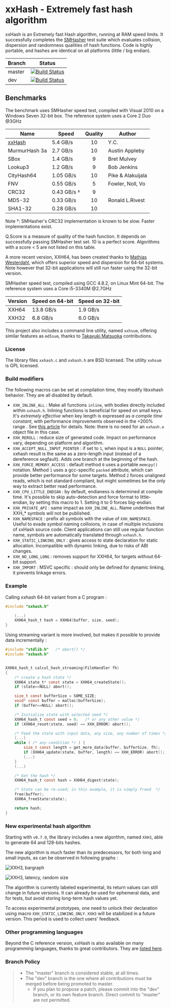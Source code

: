 xxHash - Extremely fast hash algorithm
======================================

xxHash is an Extremely fast Hash algorithm, running at RAM speed limits.
It successfully completes the [SMHasher](http://code.google.com/p/smhasher/wiki/SMHasher) test suite
which evaluates collision, dispersion and randomness qualities of hash functions.
Code is highly portable, and hashes are identical on all platforms (little / big endian).

|Branch      |Status   |
|------------|---------|
|master      | [![Build Status](https://travis-ci.org/Cyan4973/xxHash.svg?branch=master)](https://travis-ci.org/Cyan4973/xxHash?branch=master) |
|dev         | [![Build Status](https://travis-ci.org/Cyan4973/xxHash.svg?branch=dev)](https://travis-ci.org/Cyan4973/xxHash?branch=dev) |



Benchmarks
-------------------------

The benchmark uses SMHasher speed test, compiled with Visual 2010 on a Windows Seven 32-bit box.
The reference system uses a Core 2 Duo @3GHz


| Name          |   Speed     | Quality | Author            |
|---------------|-------------|:-------:|-------------------|
| [xxHash]      | 5.4 GB/s    |   10    | Y.C.              |
| MurmurHash 3a | 2.7 GB/s    |   10    | Austin Appleby    |
| SBox          | 1.4 GB/s    |    9    | Bret Mulvey       |
| Lookup3       | 1.2 GB/s    |    9    | Bob Jenkins       |
| CityHash64    | 1.05 GB/s   |   10    | Pike & Alakuijala |
| FNV           | 0.55 GB/s   |    5    | Fowler, Noll, Vo  |
| CRC32         | 0.43 GB/s † |    9    |                   |
| MD5-32        | 0.33 GB/s   |   10    | Ronald L.Rivest   |
| SHA1-32       | 0.28 GB/s   |   10    |                   |

[xxHash]: http://www.xxhash.com

Note †: SMHasher's CRC32 implementation is known to be slow. Faster implementations exist.

Q.Score is a measure of quality of the hash function.
It depends on successfully passing SMHasher test set.
10 is a perfect score.
Algorithms with a score < 5 are not listed on this table.

A more recent version, XXH64, has been created thanks to [Mathias Westerdahl](https://github.com/JCash),
which offers superior speed and dispersion for 64-bit systems.
Note however that 32-bit applications will still run faster using the 32-bit version.

SMHasher speed test, compiled using GCC 4.8.2, on Linux Mint 64-bit.
The reference system uses a Core i5-3340M @2.7GHz

| Version    | Speed on 64-bit | Speed on 32-bit |
|------------|------------------|------------------|
| XXH64      | 13.8 GB/s        |  1.9 GB/s        |
| XXH32      |  6.8 GB/s        |  6.0 GB/s        |

This project also includes a command line utility, named `xxhsum`, offering similar features as `md5sum`,
thanks to [Takayuki Matsuoka](https://github.com/t-mat) contributions.


### License

The library files `xxhash.c` and `xxhash.h` are BSD licensed.
The utility `xxhsum` is GPL licensed.


### Build modifiers

The following macros can be set at compilation time,
they modify libxxhash behavior. They are all disabled by default.

- `XXH_INLINE_ALL` : Make all functions `inline`, with bodies directly included within `xxhash.h`.
                     Inlining functions is beneficial for speed on small keys.
                     It's _extremely effective_ when key length is expressed as _a compile time constant_,
                     with performance improvements observed in the +200% range .
                     See [this article](https://fastcompression.blogspot.com/2018/03/xxhash-for-small-keys-impressive-power.html) for details.
                     Note: there is no need for an `xxhash.o` object file in this case.
- `XXH_REROLL` : reduce size of generated code. Impact on performance vary, depending on platform and algorithm.
- `XXH_ACCEPT_NULL_INPUT_POINTER` : if set to `1`, when input is a `NULL` pointer,
                                    xxhash result is the same as a zero-length input
                                    (instead of a dereference segfault).
                                    Adds one branch at the beginning of the hash.
- `XXH_FORCE_MEMORY_ACCESS` : default method `0` uses a portable `memcpy()` notation.
                              Method `1` uses a gcc-specific `packed` attribute, which can provide better performance for some targets.
                              Method `2` forces unaligned reads, which is not standard compliant, but might sometimes be the only way to extract better read performance.
- `XXH_CPU_LITTLE_ENDIAN` : by default, endianess is determined at compile time.
                            It's possible to skip auto-detection and force format to little-endian, by setting this macro to 1.
                            Setting it to 0 forces big-endian.
- `XXH_PRIVATE_API` : same impact as `XXH_INLINE_ALL`.
                      Name underlines that XXH_* symbols will not be published.
- `XXH_NAMESPACE` : prefix all symbols with the value of `XXH_NAMESPACE`.
                    Useful to evade symbol naming collisions,
                    in case of multiple inclusions of xxHash source code.
                    Client applications can still use regular function name,
                    symbols are automatically translated through `xxhash.h`.
- `XXH_STATIC_LINKING_ONLY` : gives access to state declaration for static allocation.
                              Incompatible with dynamic linking, due to risks of ABI changes.
- `XXH_NO_LONG_LONG` : removes support for XXH64,
                       for targets without 64-bit support.
- `XXH_IMPORT` : MSVC specific : should only be defined for dynamic linking, it prevents linkage errors.


### Example

Calling xxhash 64-bit variant from a C program :

```C
#include "xxhash.h"

    (...)
    XXH64_hash_t hash = XXH64(buffer, size, seed);
}
```

Using streaming variant is more involved, but makes it possible to provide data incrementally :
```C
#include "stdlib.h"   /* abort() */
#include "xxhash.h"


XXH64_hash_t calcul_hash_streaming(FileHandler fh)
{
    /* create a hash state */
    XXH64_state_t* const state = XXH64_createState();
    if (state==NULL) abort();

    size_t const bufferSize = SOME_SIZE;
    void* const buffer = malloc(bufferSize);
    if (buffer==NULL) abort();

    /* Initialize state with selected seed */
    XXH64_hash_t const seed = 0;   /* or any other value */
    if (XXH64_reset(state, seed) == XXH_ERROR) abort();

    /* Feed the state with input data, any size, any number of times */
    (...)
    while ( /* any condition */ ) {
        size_t const length = get_more_data(buffer, bufferSize, fh);
        if (XXH64_update(state, buffer, length) == XXH_ERROR) abort();
        (...)
    }
    (...)

    /* Get the hash */
    XXH64_hash_t const hash = XXH64_digest(state);

    /* State can be re-used; in this example, it is simply freed  */
    free(buffer);
    XXH64_freeState(state);

    return hash;
}
```

### New experimental hash algorithm

Starting with `v0.7.0`, the library includes a new algorithm, named `XXH3`,
able to generate 64 and 128-bits hashes.

The new algorithm is much faster than its predecessors,
for both long and small inputs,
as can be observed in following graphs :

![XXH3, bargraph](https://user-images.githubusercontent.com/750081/61976096-b3a35f00-af9f-11e9-8229-e0afc506c6ec.png)

![XXH3, latency, random size](https://user-images.githubusercontent.com/750081/61976089-aedeab00-af9f-11e9-9239-e5375d6c080f.png)

The algorithm is currently labeled experimental, its return values can still change in future versions.
It can already be used for ephemeral data, and for tests, but avoid storing long-term hash values yet.

To access experimental prototypes, one need to unlock their declaration using macro `XXH_STATIC_LINKING_ONLY`.
`XXH3` will be stabilized in a future version.
This period is used to collect users' feedback.


### Other programming languages

Beyond the C reference version,
xxHash is also available on many programming languages,
thanks to great contributors.
They are [listed here](http://www.xxhash.com/#other-languages).


### Branch Policy

> - The "master" branch is considered stable, at all times.
> - The "dev" branch is the one where all contributions must be merged
    before being promoted to master.
>   + If you plan to propose a patch, please commit into the "dev" branch,
      or its own feature branch.
      Direct commit to "master" are not permitted.
